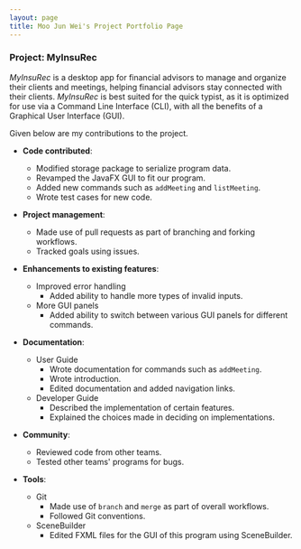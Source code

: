 ```yaml
---
layout: page
title: Moo Jun Wei's Project Portfolio Page
---
```


### Project: MyInsuRec

*MyInsuRec* is a desktop app for financial advisors to manage and organize their clients and meetings, helping
financial advisors stay connected with their clients. *MyInsuRec* is best suited for the quick typist, as it is
optimized for use via a Command Line Interface (CLI), with all the benefits of a Graphical User Interface (GUI).

Given below are my contributions to the project.

* **Code contributed**:
  * Modified storage package to serialize program data.
  * Revamped the JavaFX GUI to fit our program.
  * Added new commands such as `addMeeting` and `listMeeting`.
  * Wrote test cases for new code.

* **Project management**:
  * Made use of pull requests as part of branching and forking workflows.
  * Tracked goals using issues.

* **Enhancements to existing features**:
  * Improved error handling
    * Added ability to handle more types of invalid inputs.
  * More GUI panels
    * Added ability to switch between various GUI panels for different commands.

* **Documentation**:
  * User Guide
    * Wrote documentation for commands such as `addMeeting`.
    * Wrote introduction.
    * Edited documentation and added navigation links.
  * Developer Guide
    * Described the implementation of certain features.
    * Explained the choices made in deciding on implementations.

* **Community**:
  * Reviewed code from other teams.
  * Tested other teams' programs for bugs.

* **Tools**:
  * Git
    * Made use of `branch` and `merge` as part of overall workflows.
    * Followed Git conventions.
  * SceneBuilder
    * Edited FXML files for the GUI of this program using SceneBuilder.
